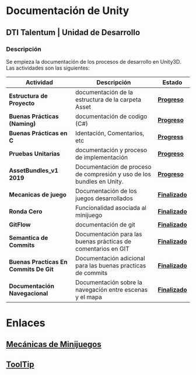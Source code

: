 # Documentación de Unity
## DTI Talentum | Unidad de Desarrollo
### Descripción
Se empieza la documentación de los procesos de desarrollo en Unity3D. Las actividades son las siguientes:

| **Actividad**                  | Descripción                                                          | Estado                                                                                                                                                                                                                                                                                                                                           |
| ------------------------------ | -------------------------------------------------------------------- | ------------------------------------------------------------------------------------------------------------------------------------------------------------------------------------------------------------------------------------------------------------------------------------------------------------------------------------------------ |
| **Estructura de Proyecto**     | documentación de la estructura de la carpeta Asset                   | **[Progreso](./unityStructure.md)**                                                                                                                                                                                                                                                                                                              |
| **Buenas Prácticas (Naming)**           | documentación de codigo (C#)                                         | **[Progreso](https://drive.google.com/file/d/1dyIPifOHBxIpgwyJG2RYk005VtlVDVM8/view?usp=sharing)**                                                                                                                                                                                                                                                                                                                                    |
| **Buenas Prácticas en C** | Identación, Comentarios, etc | **[Progress](https://drive.google.com/file/d/1WNiibaBd9y-AbJBP1Dk06DXXoMVRAxbt/view?usp=sharing)** |
| **Pruebas Unitarias**          | documentación y proceso de implementación                            | **[Progreso](https://docs.google.com/document/d/106rOrIkMOsuh_-viYyBH-7m6dhTBJWsC2vAgexkwQPc/edit?usp=sharing)**                                                                                                                                                                                                                                                                                                                                    |
| **AssetBundles_v1 2019**               | Documentación de proceso de compresión y uso de los bundles en Unity. | **[Progreso](https://drive.google.com/file/d/15QIkIyyhGAHAEOCO8SdXCt_BgJfg5pkK/view?usp=sharing)**                                                                                                                                                                                                                                                                                                                                    |
| **Mecanicas de juego**         | Documentación de los juegos desarrollados                            | **[Finalizado](https://drive.google.com/file/d/1lVl_8FHI4XZV-4kfltiTrOJ-f8OLk-ir/view?usp=sharing)**                                                                                                                                                                                                                                               |
| **Ronda Cero** | Funcionalidad asociada al minijuego | **[Finalizado](https://drive.google.com/file/d/1X3T-dIc33vcHQ7PRSsHF43k6Hatj6Xts/view?usp=sharing)** |
| **GitFlow**                    | documentación de git                                                 | **[Finalizado](https://www.atlassian.com/es/git/tutorials/comparing-workflows/gitflow-workflow#:~:text=El%20flujo%20de%20trabajo%20Gitflow,pr%C3%A1cticas%20de%20implementaci%C3%B3n%20de%20DevOps.&text=El%20flujo%20de%20trabajo%20Gitflow%20define%20un%20modelo%20de%20creaci%C3%B3n,publicaci%C3%B3n%20del%20proyecto%20como%20fundamento.)** |
| **Semantica de Commits**       | Documentación para las buenas prácticas de comentarios en GIT        | **[Finalizado](https://gist.github.com/joshbuchea/6f47e86d2510bce28f8e7f42ae84c716)**                                                                                                                                                                                                                                                              |
| **Buenas Practicas En Commits De Git** | Documentación adicional para las buenas practicas de commits | **[Finalizado](https://codigofacilito.com/articulos/buenas-practicas-en-commits-de-git)** |
| **Documentación Navegacional** | Documentación sobre la navegación entre escenas y el mapa            | **[Finalizado](https://drive.google.com/file/d/1p-qCK6nPSNWiDmwykZ6MnVn9Bja8buaI/view?usp=sharing)**                                                                                                                                                                                                                                               |


# Enlaces
## [Mecánicas de Minijuegos](./Mecanicas/index.md)
## [ToolTip](./ToolTip/index.md)
